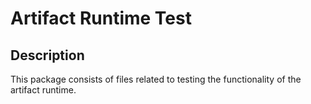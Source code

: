 # Artifact Runtime Test

## Description
This package consists of files related to testing the functionality of the artifact runtime.